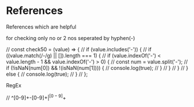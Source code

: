 # References
References which are helpful 


for checking only no or 2 nos seperated by hyphen(-)

// const check50 = (value) => {
// 	if (value.includes('-')) {
// 		if ((value.match(/-/g) || []).length === 1) {
// 			if (value.indexOf('-') < value.length - 1 && value.indexOf('-') > 0) {
// 				const num = value.split('-');
// 				if (!isNaN(num[0]) && !(isNaN(num[1]))) {
// 					console.log(true);
// 				}
// 			}
// 		}
// 	} else {
// 		console.log(true);
// 	}
// };

RegEx

// ^[0-9]+-[0-9]+$|^[0-9]+$
